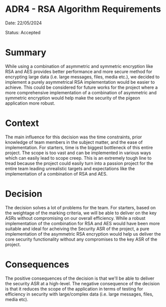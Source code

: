# ADR4 - RSA Algorithm Requirements

Date: 22/05/2024

Status: Accepted

# Summary

While using a combination of asymmetric and symmetric encryption like RSA and AES provides better performance and more secure method for encrypting large data (i.e. large messages, files, media etc.), we decided to implement a purely asymmetrical RSA implementation would be easier to achieve. This could be considered for future works for the project where a more comprehensive implementation of a combination of asymmetric and symmetric encryption would help make the security of the pigeon application more robust.

# Context

The main influence for this decision was the time constraints, prior knowledge of team members in the subject matter, and the ease of implementation. For starters, time is the biggest bottleneck of this entire project. The scope is too vast and can be implemented in various ways which can easily lead to scope creep. This is an extremely tough line to tread because the project could easily turn into a passion project for the entire team leading unrealistic targets and expectations like the implementation of a combination of RSA and AES. 

# Decision

The decision solves a lot of problems for the team. For starters, based on the weightage of the marking criteria, we will be able to deliver on the key ASRs without compromising on our overall efficiency. While a robust implementation of the combination for RSA and AES would have been more suitable and ideal for acheiving the Security ASR of the project, a pure implementation of the asymmetric RSA encryption would help us deliver the core security functionality without any compromises to the key ASR of the project.

# Consequences

The positive consequences of the decision is that we'll be able to deliver the security ASR at a high-level. The negative consequence of the decision is that it reduces the scope of the application in terms of testing for efficiency in security with large/complex data (i.e. large messages, files, media etc).